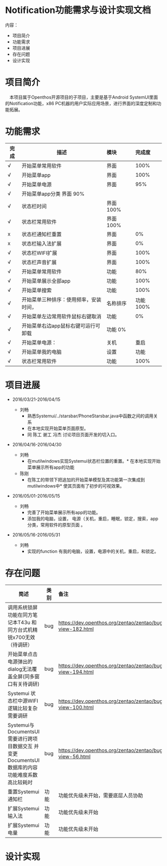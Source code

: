 # Notification功能需求与设计实现文档

内容：
* 项目简介
* 功能需求
* 项目进展
* 存在问题
* 设计实现


# 项目简介
　本项目属于Openthos开源项目的子项目，主要是基于Android SystemUI里面的Notification功能，x86 PC机器的用户实际应用场景，进行界面的深度定制和功能拓展。

# 功能需求
| 完成 	| 描述 	| 模块 	| 完成度 |
| ---- |-------    |:---------|:---------| 
| √ 	| 开始菜单常用软件 | 	界面 |	100% |
| √ 	| 开始菜单app 	| 界面 	| 100% |
| √ 	| 开始菜单电源 	| 界面 	| 95% |
| √ 	| 开始菜单app分类 	界面 	90% |
| √ 	| 状态栏时间 	| 界面 	100% |
| √ 	| 状态栏常用软件 	| 界面 	100% |
| x 	| 状态栏通知栏重置 	| 界面 | 0% |
| x 	| 状态栏输入法扩展 	| 界面 |	0% |
| √ 	| 状态栏WIFI扩展 	| 界面 	| 100% |
| √ 	| 状态栏声音扩展 	| 界面 	| 100% |
| √ 	| 开始菜单常用软件 	| 功能 	| 80% |
| √ 	| 开始菜单展示全部app 	| 功能 | 100% |
| √ 	| 开始菜单搜索 	| 功能 	|100% |
| √ 	| 开始菜单三种排序：使用频率，安装时间，| 名称排序 | 	功能 	100%|
| √ 	| 开始菜单左边常用软件鼠标右键取消 	|功能 |	0% |
| √ 	| 开始菜单右边app鼠标右键可运行可卸载 	| 功能 	0% |
| √ 	| 开始菜单电源：| 关机 | 重启 | 锁平 | 睡眠	| 功能 	90% |
| √ 	| 开始菜单我的电脑 | 设置 | 功能 | 100% |
| √ 	| 状态栏常用软件 | 功能| 100% |

# 项目进展

- 2016/03/21-2016/04/15
  * 刘畅
    * 熟悉Systemui/../starsbar/PhoneStarsbar.java中函数之间的调用关系
    * 在本地实现开始菜单页面原型。
    * 同 陈工 谢工 冯杰 讨论项目页面开发的切入口。

- 2016/04/16-2016/04/30
  * 刘畅
    * 在mutilwindows实现Systemui状态栏位置的重置。* 在本地实现开始菜单展示所有app的功能
  * 陈刚
    * 在陈工的带领下把追加的开始菜单模型及其功能第一次集成到mutilwindows中* 使其页面有了初步的可视效果。

- 2016/05/01-2016/05/15
  * 刘畅
    * 完善了开始菜单展示所有app的功能。
    * 添加我的电脑，设置， 电源（关机，重启，睡眠，锁定，搜索，app分类，常用软件的原型页面 。

- 2016/05/16-2016/05/31
  * 刘畅
    * 实现的function 有我的电脑，设置，电源中的关机，重启，和锁定。

# 存在问题
| 简述  | 类别  | 备注 |
| ---- |------- |:---------|
| 调用系统锁屏功能在同方笔记本T43u 和同方台式机精锐x700无效（待调研） | bug | https://dev.openthos.org/zentao/zentao/bug-view-182.html |
|  开始菜单点击电源弹出的dialog无法覆盖全屏(同多窗口有关待调研) | bug | https://dev.openthos.org/zentao/zentao/bug-view-194.html |
|  Systemui 状态栏中源WIFI逻辑比较复杂需要调研 	| bug | https://dev.openthos.org/zentao/zentao/bug-view-100.html
| Systemui与DocumentsUI 需要进行跨项目数据交互 并变更DocumentsUI数据库的内容 功能难度系数高比较耗时 | bug |	https://dev.openthos.org/zentao/zentao/bug-view-56.html |
| 重置Systemui通知栏 	| 功能 | 功能优先级未开始，需要底层人员协助|
| 扩展Systemui 输入法 	| 功能 |	功能优先级未开始|
| 扩展Systemui 电量 	| 功能 | 功能优先级未开始|

# 设计实现
